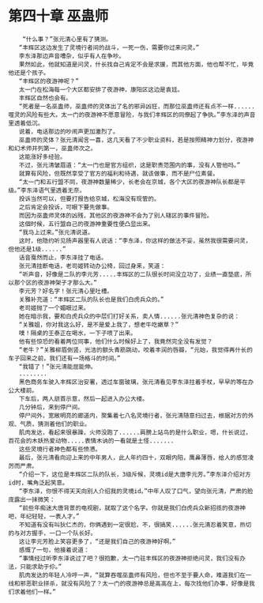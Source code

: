 # 第四十章 巫蛊师
        “什么事？”张元清心里有了猜测。
       “丰辉区这边发生了灵境行者间的战斗，一死一伤，需要你过来问灵。”
       李东泽那边声音嘈杂，似乎有人在争吵。
       果然如此，他就知道是问灵，什长找自己肯定不会是求援，而其他方面，他也帮不忙，毕竟他还是个孩子。
       “丰辉区的夜游神呢？”
       太一门在松海每一个大区都安排了夜游神，康阳区这边是袁廷。
       丰辉区自然也会有。
       “死者是一名巫蛊师，巫蛊师的灵体出了名的邪异凶狂，而那位巫蛊师还有点不一样......噬灵的风险有些大。太一门的夜游神不愿意冒险，与我们丰辉区的同僚起了争执。”李东泽的声音里透着低沉。
       说着，电话那边的吵闹声更加激烈了。
       巫蛊师的灵体？张元清闻言一喜，这几天看了不少职业资料，若是按照精神力划分，夜游神和幻术师并列第一，巫蛊师次之。
       这能涨好多经验。
       不过，张元清皱眉道：“太一门也是官方组织，这是职责范围内的事，没有人管他吗。”
       就算有风险，但既然享受了官方的福利和待遇，就该做事，而不是尸位素餐。
       “太一门和五行盟不同，夜游神数量稀少，长老会在京城，各个大区的夜游神队长都是平级。”李东泽语气里透着无奈。
       投诉当然可以，但要打报告给京城，松海没有现管的。
       之后肯定会投诉，可眼下要先做事。
       而因为巫蛊师灵体的凶残，其他区的夜游神不会为了别人辖区的事件冒险。
       这個时候，五行盟自己的夜游神重要性便凸显出来。
       “我马上过来。”张元清说道。
       这时，他隐约听见扬声器里有人说话：“李东泽，你这样的做法不妥，虽然我很需要问灵，但他还是1级......”
       话音戛然而止，李东泽挂了电话。
       张元清挂断电话，老司姬转动办公椅，回过身来，笑道：
       “听声音，好像是二队的李元芳.....丰辉区的二队很长时间没立功了，业绩一直垫底，所以那个区的夜游神架子才那么大。”
       李元芳？好名字！张元清心里吐槽。
       关雅补充道：“丰辉区二队的队长也是我们白虎兵众的。”
       老司姬抛了一个媚眼过来。
       她在暗示我，要和白虎兵众的中层们打好关系，卖人情......张元清神色复杂的说：
       “关雅姐，你对我这么好，是不是爱上我了，想老牛吃嫩草？”
       噗！隔桌的王泰正在喝水，一下子喷了出来。
       他有些惊恐的看着两位同事，他们什么时候好上了，我竟然完全没有发觉？
       “老牛？”关雅柳眉倒竖，光洁的额头青筋跳动，咬着丰润的唇瓣，“元始，我觉得再什长的车子回来之前，我们还有一场格斗的时间。”
       “我错了！”张元清能屈能伸。
       ........
       黑色商务车驶入丰辉区治安署，透过车窗玻璃，张元清看见李东泽拄着手杖，早早的等在办公大楼前。
       下车后，两人颔首示意，然后一起进入办公大楼。
       几分钟后，来到停尸间。
       停尸间外，宽敞明亮的廊道内，聚集着七八名灵境行者，张元清随意扫过去，根据对方的外观、气质，猜测着他们的职业。
       肌肉发达，看起来很暴躁，火师没跑了......肩膀上站鸟的是什么职业，嗯，什长说过，百花会的木妖热爱动物.....表情木讷的一看就是土怪.......
       这些灵境行者神色都有些愤懑。
       最后，张元清看向迎上来的中年男人，此人年约四十，双眼内陷，鹰鼻薄唇，给人的感觉凌厉而严肃。
       “介绍一下，这位是丰辉区二队的队长，3级斥候，灵境id是大唐李元芳。”李东泽介绍对方id时，嘴角泛起笑意。
       “李东泽，你恨不得天天向别人介绍我的灵境id。”中年人叹了口气，望向张元清，严肃的脸庞露出一抹微笑：
       “前些年痴迷大唐背景的电视剧，就取了这个名字。你就是我们白虎兵众新招揽的夜游神吧，年纪轻轻，一表人才。”
       不知道有没有叫狄仁杰的，你俩遇到一定很尬，不，很搞笑......张元清忍着笑意，热切的与对方握手，一口一个队长好。
       这让李元芳脸上笑容更多了，“还是我们自己的夜游神好啊。”
       感慨了一句，他接着说道：
       “事情经过听李东泽说过了吧？很抱歉，太一门驻丰辉区的夜游神拒绝问灵，我们没有办法，只能求助于伱。”
       肌肉发达的年轻人冷哼一声，“就算吞噬巫蛊师有风险，但也不至于要人命，难道我们在一线和邪恶职业拼杀，就没有风险了？太一门的夜游神总是高高在上，每次找他们办事，好像是我们求着他们一样。”